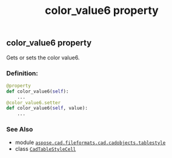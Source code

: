﻿---
title: color_value6 property
second_title: Aspose.CAD for Python via .NET API References
description: 
type: docs
weight: 150
url: /python-net/aspose.cad.fileformats.cad.cadobjects.tablestyle/cadtablestylecell/color_value6/
is_root: false
---

## color_value6 property


Gets or sets the color value6.
### Definition:
```python
@property
def color_value6(self):
    ...
@color_value6.setter
def color_value6(self, value):
    ...
```

### See Also
* module [`aspose.cad.fileformats.cad.cadobjects.tablestyle`](../../)
* class [`CadTableStyleCell`](/cad/python-net/aspose.cad.fileformats.cad.cadobjects.tablestyle/cadtablestylecell)

